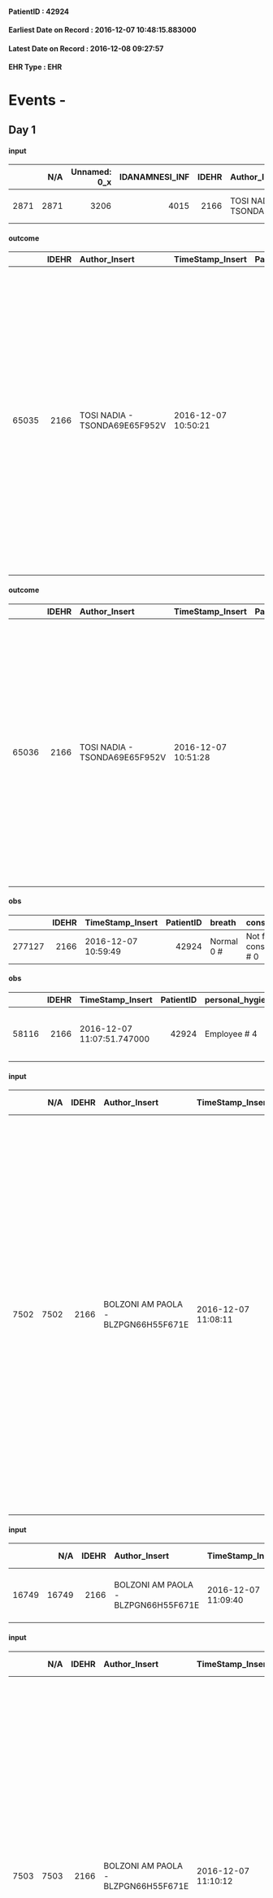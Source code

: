 
#### PatientID : 42924
#### Earliest Date on Record : 2016-12-07 10:48:15.883000
#### Latest Date on Record : 2016-12-08 09:27:57
#### EHR Type : EHR

# Events - 

## Day 1

#### input
|      |    N/A |   Unnamed: 0_x |   IDANAMNESI_INF |   IDEHR | Author_Insert                 | TimeStamp_Insert           | EHRType   |   PatientID |   IDDigitalSignDocument |   Non_Rilevabile_x | Note_Non_Rilevabile_x                      | nutritional   | cognitivo_percettivo   | sonno_riposo   | perc_salute   | elimination   | Perception   | rapporti_fam   | persone_vicine   | Caregiver   | Religion   | Note_Elim_urinaria   |
|-----:|-------:|---------------:|-----------------:|--------:|:------------------------------|:---------------------------|:----------|------------:|------------------------:|-------------------:|:-------------------------------------------|:--------------|:-----------------------|:---------------|:--------------|:--------------|:-------------|:---------------|:-----------------|:------------|:-----------|:---------------------|
| 2871 |   2871 |           3206 |             4015 |    2166 | TOSI NADIA - TSONDA69E65F952V | 2016-12-07 10:48:15.883000 | EHR       |       42924 |                  574916 |                  1 | Patient unable to answer simple questions. | NR            | NR                     | NR             | NR            | NR            | NR           | NR             | NR               | NR          | NR         | NR                   |

#### outcome
|       |   IDEHR | Author_Insert                 | TimeStamp_Insert    |   PatientID |   IDDigitalSignDocument |   IDPAI_VIDAS | opt_problem                                                |   opt_problem_num | opt_obiettivo                                                                                                       |   opt_obiettivo_num | opt_stato_problema   |   opt_stato_problema_num | opt_interventi                                                                                                                                                                                                                                                                                                                                                                                       |   opt_interventi_num |
|------:|--------:|:------------------------------|:--------------------|------------:|------------------------:|--------------:|:-----------------------------------------------------------|------------------:|:--------------------------------------------------------------------------------------------------------------------|--------------------:|:---------------------|-------------------------:|:-----------------------------------------------------------------------------------------------------------------------------------------------------------------------------------------------------------------------------------------------------------------------------------------------------------------------------------------------------------------------------------------------------|---------------------:|
| 65035 |    2166 | TOSI NADIA - TSONDA69E65F952V | 2016-12-07 10:50:21 |       42924 |                  574920 |         67188 | Alteration or risk of impairment of lung function # 26 = 0 |                 3 | The patient does not presenter√ † ¬ † symptoms that reduce QoL (nosebleeds, cough, hemoptysis, hemoptysis) # 45 = 0 |                   4 | Open Problem # 1     |                        1 | Implementation of the IAP - Therapeutic adjustment # 275 = 0; Implementation of the IAP - Administer the drugs correctly according to the prescription # 276 = 0; Implementation of the IAP - Evaluate the efficacy of the drug administration # 277 = 0; Counseling - Share with the patient the therapeutic path # 278 = 0; Counseling - Sharing with the caregiver the therapeutic path # 279 = 0 |                    4 |

#### outcome
|       |   IDEHR | Author_Insert                 | TimeStamp_Insert    |   PatientID |   IDDigitalSignDocument |   IDPAI_VIDAS | opt_problem                                                      |   opt_problem_num | opt_obiettivo                                                           |   opt_obiettivo_num | opt_stato_problema   |   opt_stato_problema_num | opt_interventi                                                                                                                                                                                                                                                                                                              |   opt_interventi_num |
|------:|--------:|:------------------------------|:--------------------|------------:|------------------------:|--------------:|:-----------------------------------------------------------------|------------------:|:------------------------------------------------------------------------|--------------------:|:---------------------|-------------------------:|:----------------------------------------------------------------------------------------------------------------------------------------------------------------------------------------------------------------------------------------------------------------------------------------------------------------------------|---------------------:|
| 65036 |    2166 | TOSI NADIA - TSONDA69E65F952V | 2016-12-07 10:51:28 |       42924 |                  574921 |         67189 | Impaired mobility † ¬ / limitation of physical movement # 27 = 0 |                 1 | Minimize possibilities ¬ † injury. If present, maintaining QoL # 47 = 0 |                   4 | Open Problem # 1     |                        1 | Implementation PAI - Maintain a correct position in the bed # 293 = 0; Implementation PAI - Avoid flawed positions # 294 = 0; Implementation of the PAI - Keep the skin well hydrated and elastic # 295 = 0; Implementation of the PAI - Program the change of position that reduces pressure in vulnerable areas # 292 = 0 |                    4 |

#### obs
|        |   IDEHR | TimeStamp_Insert    |   PatientID | breath     | consolability           | body_language   | facial_expression           |
|-------:|--------:|:--------------------|------------:|:-----------|:------------------------|:----------------|:----------------------------|
| 277127 |    2166 | 2016-12-07 10:59:49 |       42924 | Normal 0 # | Not for consolation # 0 | Relaxed # 0     | Smiling or inexpressive # 0 |

#### obs
|       |   IDEHR | TimeStamp_Insert           |   PatientID | personal_hygiene   | urine_elimination   | mobility     | active_diuresis     | asthenia   | dyspnoea    | motor_performance                                                                       | diet       |
|------:|--------:|:---------------------------|------------:|:-------------------|:--------------------|:-------------|:--------------------|:-----------|:------------|:----------------------------------------------------------------------------------------|:-----------|
| 58116 |    2166 | 2016-12-07 11:07:51.747000 |       42924 | Employee # 4       | Employee # 4        | Employee # 4 | active diuresis # 0 | Severe # 2 | at rest # 0 | 20% - Patient with serious impairment of organ functions, one or irreversible pi√π # 02 | Absent # 4 |

#### input
|      |    N/A |   IDEHR | Author_Insert                       | TimeStamp_Insert    | EHRType   |   PatientID |   IDDigitalSignDocument | persone_vicine   |   Unnamed: 0_y |   IDANAMNESI_MED |   Non_Rilevabile_y | Note_Non_Rilevabile_y   | opt_consapevolezza                            | diagnosis                                                                                                                                                                                                                                                                                                                                                                                                                                                                                                                                                                                      |
|-----:|-------:|--------:|:------------------------------------|:--------------------|:----------|------------:|------------------------:|:-----------------|---------------:|-----------------:|-------------------:|:------------------------|:----------------------------------------------|:-----------------------------------------------------------------------------------------------------------------------------------------------------------------------------------------------------------------------------------------------------------------------------------------------------------------------------------------------------------------------------------------------------------------------------------------------------------------------------------------------------------------------------------------------------------------------------------------------|
| 7502 |   7502 |    2166 | BOLZONI AM PAOLA - BLZPGN66H55F671E | 2016-12-07 11:08:11 | EHR       |       42924 |                  574962 | N/A              |           9250 |             5560 |                  0 | NR                      | Full Awareness of diagnosis and prognosis # 5 | Pz trasferito dal reparto di Oncoematologia dell'Ospedale S. Raffaele, dimesso con diagnosi di: cachessia neoplastica grave secondaria a depauperamento nutrizionale da chilotorace non correggibile, polmonite e shock settico in portatore di linfoma follicolare G2 stadio III-B (diagnosi dell'Agosto 2016) in esiti CT. Durante il ricovero posizionato drenaggio pleurico dx (poi rimosso) e sin (per chilotorace recidivante da verosimile rottura del dotto toracico da infiltrazione neoplastica) ed effettuata minitracheotomia. Si segnala riattivazione di infezione citomegalica. |

#### input
|       |    N/A |   IDEHR | Author_Insert                       | TimeStamp_Insert    | EHRType   |   PatientID |   IDDigitalSignDocument | persone_vicine   |   Unnamed: 0_y.1 |   IDDIAGNOSI_ICD |   Non_Rilevabile_y.1 | Note_Non_Rilevabile_y.1   | I_ICD                                                                             | II_ICD                                            | III_ICD                 | IV_ICD                                                | V_ICD                                       | VI_ICD                        | I_Anno   | I_Mese   |
|------:|-------:|--------:|:------------------------------------|:--------------------|:----------|------------:|------------------------:|:-----------------|-----------------:|-----------------:|---------------------:|:--------------------------|:----------------------------------------------------------------------------------|:--------------------------------------------------|:------------------------|:------------------------------------------------------|:--------------------------------------------|:------------------------------|:---------|:---------|
| 16749 |  16749 |    2166 | BOLZONI AM PAOLA - BLZPGN66H55F671E | 2016-12-07 11:09:40 | EHR       |       42924 |                  574973 | N/A              |             2310 |             2310 |                    0 | NR                        | 20022 - Linfoma o tumore di Burkitt, linfonodi intratoracici, mediastinici#2189=0 | 5119 - Versamento pleurico non specificato#2589=0 | 7994 - Cachessia#2765=0 | 4019 - Ipertensione essenziale non specificata#2334=0 | 2449 - Ipotiroidismo non specificato#2683=0 | V667 - Cure palliative#2402=0 | 2016#56  | 08#08    |

#### input
|      |    N/A |   IDEHR | Author_Insert                       | TimeStamp_Insert    | EHRType   |   PatientID |   IDDigitalSignDocument | persone_vicine   |   Unnamed: 0_y |   IDANAMNESI_MED |   Non_Rilevabile_y | Note_Non_Rilevabile_y   | opt_consapevolezza                            | diagnosis                                                                                                                                                                                                                                                                                                                                                                                                                                                                                                                                                                                      |
|-----:|-------:|--------:|:------------------------------------|:--------------------|:----------|------------:|------------------------:|:-----------------|---------------:|-----------------:|-------------------:|:------------------------|:----------------------------------------------|:-----------------------------------------------------------------------------------------------------------------------------------------------------------------------------------------------------------------------------------------------------------------------------------------------------------------------------------------------------------------------------------------------------------------------------------------------------------------------------------------------------------------------------------------------------------------------------------------------|
| 7503 |   7503 |    2166 | BOLZONI AM PAOLA - BLZPGN66H55F671E | 2016-12-07 11:10:12 | EHR       |       42924 |                  574974 | N/A              |           9253 |             5561 |                  0 | NR                      | Full Awareness of diagnosis and prognosis # 5 | Pz trasferito dal reparto di Oncoematologia dell'Ospedale S. Raffaele, dimesso con diagnosi di: cachessia neoplastica grave secondaria a depauperamento nutrizionale da chilotorace non correggibile, polmonite e shock settico in portatore di linfoma follicolare G2 stadio III-B (diagnosi dell'Agosto 2016) in esiti CT. Durante il ricovero posizionato drenaggio pleurico dx (poi rimosso) e sin (per chilotorace recidivante da verosimile rottura del dotto toracico da infiltrazione neoplastica) ed effettuata minitracheotomia. Si segnala riattivazione di infezione citomegalica. |

#### obs
|        |   IDEHR | TimeStamp_Insert           |   PatientID | awareness                                         |
|-------:|--------:|:---------------------------|------------:|:--------------------------------------------------|
| 293962 |    2166 | 2016-12-07 11:12:04.673000 |       42924 | Full awareness of the diagnosis and prognosis # 4 |

#### obs
|       |   IDEHR | TimeStamp_Insert           |   PatientID | opt_hypotrophy   | asthenia   | cachexia     | dyspnoea              |
|------:|--------:|:---------------------------|------------:|:-----------------|:-----------|:-------------|:----------------------|
| 15411 |    2166 | 2016-12-07 11:16:36.147000 |       42924 | Hypotrophy # 0   | Severe # 3 | cachexia # 0 | applicant at rest # 5 |

#### obs
|        |   IDEHR | TimeStamp_Insert    |   PatientID | breath                                                                          | consolability           | body_language                             | facial_expression           |
|-------:|--------:|:--------------------|------------:|:--------------------------------------------------------------------------------|:------------------------|:------------------------------------------|:----------------------------|
| 277128 |    2166 | 2016-12-07 11:17:14 |       42924 | Breath at times altered. Short periods of hyperventilation (breathing hard) # 1 | Not for consolation # 0 | Teso. nervous movements. Restlessness # 1 | Smiling or inexpressive # 0 |

#### outcome
|       |   IDEHR | Author_Insert                       | TimeStamp_Insert    |   PatientID |   IDDigitalSignDocument |   IDPAI_VIDAS | opt_problem                         |   opt_problem_num | opt_obiettivo                                                                                                                                                                              |   opt_obiettivo_num | opt_stato_problema   |   opt_stato_problema_num | opt_interventi                                                                                                                                                                                                      |   opt_interventi_num |
|------:|--------:|:------------------------------------|:--------------------|------------:|------------------------:|--------------:|:------------------------------------|------------------:|:-------------------------------------------------------------------------------------------------------------------------------------------------------------------------------------------|--------------------:|:---------------------|-------------------------:|:--------------------------------------------------------------------------------------------------------------------------------------------------------------------------------------------------------------------|---------------------:|
| 65048 |    2166 | BOLZONI AM PAOLA - BLZPGN66H55F671E | 2016-12-07 11:17:46 |       42924 |                  574988 |         67201 | Deficit in the care of s√® # 25 = 0 |                 4 | Maintain dignity ¬ † of the patient, where possible, helping him to accept their own limitations, considering himself realistic and objective (eating, bathing, dressing, delete) # 42 = 0 |                   4 | Open Problem # 1     |                        1 | PAI Implementation - Ensuring the right privacy # 182 = 0; Counseling - Encourage to express feelings about the care deficit s # 184 = 0; PAI Implementation - completely replace the activity † everyday # 183 = 0 |                    4 |

#### obs
|        |   IDEHR | TimeStamp_Insert           |   PatientID |
|-------:|--------:|:---------------------------|------------:|
| 293964 |    2166 | 2016-12-07 11:25:06.433000 |       42924 |

#### obs
|        |   IDEHR | TimeStamp_Insert           |   PatientID | chk_ausili_presidi   | opt_care_giver   |
|-------:|--------:|:---------------------------|------------:|:---------------------|:-----------------|
| 105545 |    2166 | 2016-12-07 15:42:44.547000 |       42924 | urinary catheter # 3 | This # 0         |

#### obs
|        |   IDEHR | TimeStamp_Insert    |   PatientID | breath                                                                          | consolability           | body_language                             | facial_expression           |
|-------:|--------:|:--------------------|------------:|:--------------------------------------------------------------------------------|:------------------------|:------------------------------------------|:----------------------------|
| 277136 |    2166 | 2016-12-07 15:43:10 |       42924 | Breath at times altered. Short periods of hyperventilation (breathing hard) # 1 | Not for consolation # 0 | Teso. nervous movements. Restlessness # 1 | Smiling or inexpressive # 0 |

#### obs
|        |   IDEHR | TimeStamp_Insert    |   PatientID | breath     | consolability           | body_language   | facial_expression           |
|-------:|--------:|:--------------------|------------:|:-----------|:------------------------|:----------------|:----------------------------|
| 277140 |    2166 | 2016-12-07 16:52:34 |       42924 | Normal 0 # | Not for consolation # 0 | Relaxed # 0     | Smiling or inexpressive # 0 |

#### obs
|       |   IDEHR | TimeStamp_Insert           |   PatientID | personal_hygiene   | urine_elimination   | mobility     | active_diuresis     | asthenia   | dyspnoea    | motor_performance                                                                       | diet       |
|------:|--------:|:---------------------------|------------:|:-------------------|:--------------------|:-------------|:--------------------|:-----------|:------------|:----------------------------------------------------------------------------------------|:-----------|
| 58148 |    2166 | 2016-12-07 17:45:35.757000 |       42924 | Employee # 4       | Employee # 4        | Employee # 4 | active diuresis # 0 | Severe # 2 | at rest # 0 | 20% - Patient with serious impairment of organ functions, one or irreversible pi√π # 02 | Absent # 4 |

#### obs
|       |   IDEHR | TimeStamp_Insert           |   PatientID | personal_hygiene   | urine_elimination   | mobility   | hemorrhagic_manifestation   | speech   | cough   | nausea   | memory_deficit   | cognitive_deficit   | active_diuresis   | lack_of_appetite   | asthenia   | cachexia   | dyspnoea   | motor_performance   | body_temp   | mood   | diet   | cognitive_state   | feces_elimination   | consumption_help   |
|------:|--------:|:---------------------------|------------:|:-------------------|:--------------------|:-----------|:----------------------------|:---------|:--------|:---------|:-----------------|:--------------------|:------------------|:-------------------|:-----------|:-----------|:-----------|:--------------------|:------------|:-------|:-------|:------------------|:--------------------|:-------------------|
| 58158 |    2166 | 2016-12-08 02:17:13.820000 |       42924 | NR                 | NR                  | NR         | NR                          | NR       | NR      | NR       | NR               | NR                  | NR                | NR                 | NR         | NR         | NR         | NR                  | NR          | NR     | NR     | NR                | NR                  | NR                 |

#### outcome
|       |   IDEHR | Author_Insert                           | TimeStamp_Insert    |   PatientID |   IDDigitalSignDocument |   IDPAI_VIDAS | opt_problem                                                |   opt_problem_num | opt_obiettivo                                                                                                       |   opt_obiettivo_num | ds_note                                                          | opt_stato_problema   |   opt_stato_problema_num | opt_interventi                                                                                                                                                                                                                                                                                                                                                                                       |   opt_interventi_num |
|------:|--------:|:----------------------------------------|:--------------------|------------:|------------------------:|--------------:|:-----------------------------------------------------------|------------------:|:--------------------------------------------------------------------------------------------------------------------|--------------------:|:-----------------------------------------------------------------|:---------------------|-------------------------:|:-----------------------------------------------------------------------------------------------------------------------------------------------------------------------------------------------------------------------------------------------------------------------------------------------------------------------------------------------------------------------------------------------------|---------------------:|
| 65129 |    2166 | ESPINOZA C. JULIO C. - SPNJCS71M24Z611L | 2016-12-08 02:19:30 |       42924 |                  575606 |         67283 | Alteration or risk of impairment of lung function # 26 = 0 |                 3 | The patient does not presenter√ † ¬ † symptoms that reduce QoL (nosebleeds, cough, hemoptysis, hemoptysis) # 45 = 0 |                   4 | THE pcs He passed away at 01:55 am. in the presence of his wife. | closed Problem # 2   |                        2 | Implementation of the IAP - Therapeutic adjustment # 275 = 0; Implementation of the IAP - Administer the drugs correctly according to the prescription # 276 = 0; Implementation of the IAP - Evaluate the efficacy of the drug administration # 277 = 0; Counseling - Share with the patient the therapeutic path # 278 = 0; Counseling - Sharing with the caregiver the therapeutic path # 279 = 0 |                    4 |

#### outcome
|       |   IDEHR | Author_Insert                           | TimeStamp_Insert    |   PatientID |   IDDigitalSignDocument |   IDPAI_VIDAS | opt_problem                                                      |   opt_problem_num | opt_obiettivo                                                           |   opt_obiettivo_num | ds_note                                                          | opt_stato_problema   |   opt_stato_problema_num | opt_interventi                                                                                                                                                                                                                                                                                                              |   opt_interventi_num |
|------:|--------:|:----------------------------------------|:--------------------|------------:|------------------------:|--------------:|:-----------------------------------------------------------------|------------------:|:------------------------------------------------------------------------|--------------------:|:-----------------------------------------------------------------|:---------------------|-------------------------:|:----------------------------------------------------------------------------------------------------------------------------------------------------------------------------------------------------------------------------------------------------------------------------------------------------------------------------|---------------------:|
| 65130 |    2166 | ESPINOZA C. JULIO C. - SPNJCS71M24Z611L | 2016-12-08 02:19:54 |       42924 |                  575607 |         67284 | Impaired mobility † ¬ / limitation of physical movement # 27 = 0 |                 1 | Minimize possibilities ¬ † injury. If present, maintaining QoL # 47 = 0 |                   4 | THE pcs He passed away at 01:55 am. in the presence of his wife. | closed Problem # 2   |                        2 | Implementation PAI - Maintain a correct position in the bed # 293 = 0; Implementation PAI - Avoid flawed positions # 294 = 0; Implementation of the PAI - Keep the skin well hydrated and elastic # 295 = 0; Implementation of the PAI - Program the change of position that reduces pressure in vulnerable areas # 292 = 0 |                    4 |

#### outcome
|       |   IDEHR | Author_Insert                           | TimeStamp_Insert    |   PatientID |   IDDigitalSignDocument |   IDPAI_VIDAS | opt_problem                         |   opt_problem_num | opt_obiettivo                                                                                                                                                                              |   opt_obiettivo_num | ds_note                                                          | opt_stato_problema   |   opt_stato_problema_num | opt_interventi                                                                                                                                                                                                      |   opt_interventi_num |
|------:|--------:|:----------------------------------------|:--------------------|------------:|------------------------:|--------------:|:------------------------------------|------------------:|:-------------------------------------------------------------------------------------------------------------------------------------------------------------------------------------------|--------------------:|:-----------------------------------------------------------------|:---------------------|-------------------------:|:--------------------------------------------------------------------------------------------------------------------------------------------------------------------------------------------------------------------|---------------------:|
| 65131 |    2166 | ESPINOZA C. JULIO C. - SPNJCS71M24Z611L | 2016-12-08 02:20:16 |       42924 |                  575608 |         67285 | Deficit in the care of s√® # 25 = 0 |                 4 | Maintain dignity ¬ † of the patient, where possible, helping him to accept their own limitations, considering himself realistic and objective (eating, bathing, dressing, delete) # 42 = 0 |                   4 | THE pcs He passed away at 01:55 am. in the presence of his wife. | closed Problem # 2   |                        2 | PAI Implementation - Ensuring the right privacy # 182 = 0; Counseling - Encourage to express feelings about the care deficit s # 184 = 0; PAI Implementation - completely replace the activity † everyday # 183 = 0 |                    4 |

#### death
|      |   IDDecesso |   IDEHR | Author_Insert                    | TimeStamp_Insert    |   PatientID |   IDDigitalSignDocument | Date                | Luogo_decesso     |
|-----:|------------:|--------:|:---------------------------------|:--------------------|------------:|------------------------:|:--------------------|:------------------|
| 1529 |        1543 |    2166 | Mauro Roberta - MRARRT80P65M102I | 2016-12-08 09:27:57 |       42924 |                  575724 | 2016-12-08 01:55:00 | Vidas Hospice # 1 |


